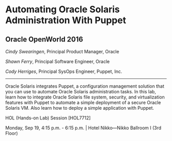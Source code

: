 # Automating Oracle Solaris Administration With Puppet

## Oracle OpenWorld 2016

_Cindy Swearingen_, Principal Product Manager, Oracle

_Shawn Ferry_, Principal Software Engineer, Oracle

_Cody Herriges_, Principal SysOps Engineer, Puppet, Inc.

---

Oracle Solaris integrates Puppet, a configuration management solution that you
can use to automate Oracle Solaris administration tasks. In this lab, learn how
to integrate Oracle Solaris file system, security, and virtualization features
with Puppet to automate a simple deployment of a secure Oracle Solaris VM. Also
learn how to deploy a simple application with Puppet.

HOL \(Hands-on Lab\) Session \[HOL7712\]

Monday, Sep 19, 4:15 p.m. - 6:15 p.m. \| Hotel Nikko—Nikko Ballroom I \(3rd Floor\)

